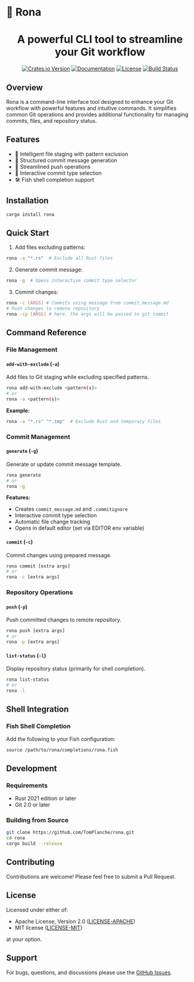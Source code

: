 # 🔌 Rona

<h1 align="center">
    A powerful CLI tool to streamline your Git workflow
</h1>

<p align="center">
  <a href="https://crates.io/crates/rona"><img src="https://img.shields.io/crates/v/rona.svg" alt="Crates.io Version"></a>
  <a href="https://docs.rs/rona"><img src="https://img.shields.io/docsrs/rona/latest" alt="Documentation"></a>
  <a href="https://github.com/TomPlanche/rona/blob/main/LICENSE"><img src="https://img.shields.io/crates/l/rona" alt="License"></a>
  <a href="https://github.com/TomPlanche/rona/actions/workflows/rust.yaml"><img src="https://github.com/TomPlanche/rona/actions/workflows/rust.yaml/badge.svg" alt="Build Status"></a>
</p>

## Overview

Rona is a command-line interface tool designed to enhance your Git workflow with powerful features and intuitive commands. It simplifies common Git operations and provides additional functionality for managing commits, files, and repository status.

## Features

- 🚀 Intelligent file staging with pattern exclusion
- 📝 Structured commit message generation
- 🔄 Streamlined push operations
- 🎯 Interactive commit type selection
- 🛠 Fish shell completion support

## Installation

```bash
cargo install rona
```

## Quick Start

1. Add files excluding patterns:
```bash
rona -a "*.rs"  # Exclude all Rust files
```

2. Generate commit message:
```bash
rona -g  # Opens interactive commit type selector
```

3. Commit changes:
```bash
rona -c [ARGS] # Commits using message from commit_message.md
# Push changes to remote repository
rona -cp [ARGS] # here, the args will be passed to git commit
```

## Command Reference

### File Management

#### `add-with-exclude` (`-a`)
Add files to Git staging while excluding specified patterns.

```bash
rona add-with-exclude <pattern(s)>
# or
rona -a <pattern(s)>
```

**Example:**
```bash
rona -a "*.rs" "*.tmp"  # Exclude Rust and temporary files
```

### Commit Management

#### `generate` (`-g`)
Generate or update commit message template.

```bash
rona generate
# or
rona -g
```

**Features:**
- Creates `commit_message.md` and `.commitignore`
- Interactive commit type selection
- Automatic file change tracking
- Opens in default editor (set via EDITOR env variable)

#### `commit` (`-c`)
Commit changes using prepared message.

```bash
rona commit [extra args]
# or
rona -c [extra args]
```

### Repository Operations

#### `push` (`-p`)
Push committed changes to remote repository.

```bash
rona push [extra args]
# or
rona -p [extra args]
```

#### `list-status` (`-l`)
Display repository status (primarily for shell completion).

```bash
rona list-status
# or
rona -l
```

## Shell Integration

### Fish Shell Completion
Add the following to your Fish configuration:

```fish
source /path/to/rona/completions/rona.fish
```

## Development

### Requirements
- Rust 2021 edition or later
- Git 2.0 or later

### Building from Source
```bash
git clone https://github.com/TomPlanche/rona.git
cd rona
cargo build --release
```

## Contributing

Contributions are welcome! Please feel free to submit a Pull Request.

## License

Licensed under either of:
- Apache License, Version 2.0 ([LICENSE-APACHE](LICENSE-APACHE))
- MIT license ([LICENSE-MIT](LICENSE-MIT))

at your option.

## Support

For bugs, questions, and discussions please use the [GitHub Issues](https://github.com/TomPlanche/rona/issues).
